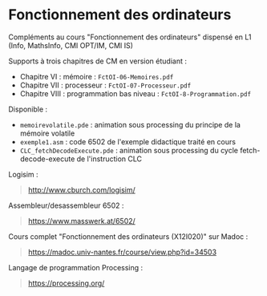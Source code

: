 # Fonctionnement des ordinateurs
Compléments au cours "Fonctionnement des ordinateurs" dispensé en L1 (Info, MathsInfo, CMI OPT/IM, CMI IS)

Supports à trois chapitres de CM en version étudiant :
- Chapitre VI : mémoire : `FctOI-06-Memoires.pdf`
- Chapitre VII : processeur : `FctOI-07-Processeur.pdf`
- Chapitre VIII : programmation bas niveau : `FctOI-8-Programmation.pdf`

Disponible :
- `memoirevolatile.pde` : animation sous processing du principe de la mémoire volatile
- `exemple1.asm` : code 6502 de l'exemple didactique traité en cours
- `CLC_fetchDecodeExecute.pde` : animation sous processing du cycle fetch-decode-execute de l'instruction CLC

Logisim :
> http://www.cburch.com/logisim/

Assembleur/desassembleur 6502 :
> https://www.masswerk.at/6502/

Cours complet "Fonctionnement des ordinateurs (X12I020)" sur Madoc :
> https://madoc.univ-nantes.fr/course/view.php?id=34503

Langage de programmation Processing :
>  https://processing.org/
